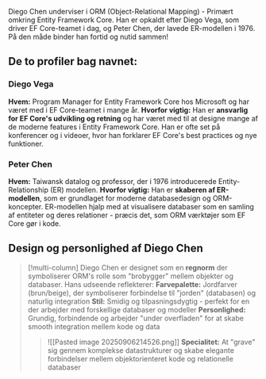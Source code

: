 Diego Chen underviser i ORM (Object-Relational Mapping) - Primært omkring Entity Framework Core. Han er opkaldt efter Diego Vega, som driver EF Core-teamet i dag, og Peter Chen, der lavede ER-modellen i 1976. På den måde binder han fortid og nutid sammen!

## De to profiler bag navnet:

### Diego Vega
**Hvem:** Program Manager for Entity Framework Core hos Microsoft og har været med i EF Core-teamet i mange år.
**Hvorfor vigtig:** Han er **ansvarlig for EF Core's udvikling og retning** og har været med til at designe mange af de moderne features i Entity Framework Core. Han er ofte set på konferencer og i videoer, hvor han forklarer EF Core's best practices og nye funktioner.

### Peter Chen
**Hvem:** Taiwansk datalog og professor, der i 1976 introducerede Entity-Relationship (ER) modellen.
**Hvorfor vigtig:** Han er **skaberen af ER-modellen**, som er grundlaget for moderne databasedesign og ORM-koncepter. ER-modellen hjalp med at visualisere databaser som en samling af entiteter og deres relationer - præcis det, som ORM værktøjer som EF Core gør i kode.

## Design og personlighed af Diego Chen

>[!multi-column]
> Diego Chen er designet som en **regnorm** der symboliserer ORM's rolle som "brobygger" mellem objekter og databaser. Hans udseende reflekterer:
>**Farvepalette:** Jordfarver (brun/beige), der symboliserer forbindelse til "jorden" (databasen) og naturlig integration
>**Stil:** Smidig og tilpasningsdygtig - perfekt for en der arbejder med forskellige databaser og modeller
>**Personlighed:** Grundig, forbindende og arbejder "under overfladen" for at skabe smooth integration mellem kode og data
>>![[Pasted image 20250906214526.png]]
>>**Specialitet:** At "grave" sig gennem komplekse datastrukturer og skabe elegante forbindelser mellem objektorienteret kode og relationelle databaser